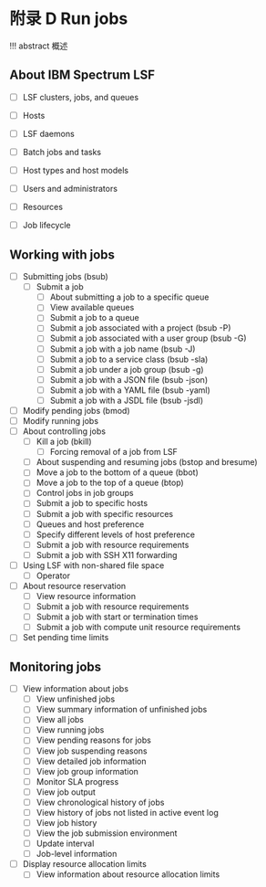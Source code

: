 # 附录 D Run jobs

!!! abstract 
    概述
    

## About IBM Spectrum LSF
- [ ] LSF clusters, jobs, and queues
- [ ] Hosts
- [ ] LSF daemons
- [ ] Batch jobs and tasks
- [ ] Host types and host models
- [ ] Users and administrators
- [ ] Resources
- [ ] Job lifecycle


## Working with jobs
- [ ] Submitting jobs (bsub)
    - [ ] Submit a job
        - [ ] About submitting a job to a specific queue
        - [ ] View available queues
        - [ ] Submit a job to a queue
        - [ ] Submit a job associated with a project (bsub -P)
        - [ ] Submit a job associated with a user group (bsub -G)
        - [ ] Submit a job with a job name (bsub -J)
        - [ ] Submit a job to a service class (bsub -sla)
        - [ ] Submit a job under a job group (bsub -g)
        - [ ] Submit a job with a JSON file (bsub -json)
        - [ ] Submit a job with a YAML file (bsub -yaml)
        - [ ] Submit a job with a JSDL file (bsub -jsdl)
- [ ] Modify pending jobs (bmod)
- [ ] Modify running jobs
- [ ] About controlling jobs
    - [ ] Kill a job (bkill)
        - [ ] Forcing removal of a job from LSF
    - [ ] About suspending and resuming jobs (bstop and bresume)
    - [ ] Move a job to the bottom of a queue (bbot)
    - [ ] Move a job to the top of a queue (btop)
    - [ ] Control jobs in job groups
    - [ ] Submit a job to specific hosts
    - [ ] Submit a job with specific resources
    - [ ] Queues and host preference
    - [ ] Specify different levels of host preference
    - [ ] Submit a job with resource requirements
    - [ ] Submit a job with SSH X11 forwarding
- [ ] Using LSF with non-shared file space
    - [ ] Operator
- [ ] About resource reservation
    - [ ] View resource information
    - [ ] Submit a job with resource requirements
    - [ ] Submit a job with start or termination times
    - [ ] Submit a job with compute unit resource requirements
- [ ] Set pending time limits

## Monitoring jobs
- [ ] View information about jobs
    - [ ] View unfinished jobs
    - [ ] View summary information of unfinished jobs
    - [ ] View all jobs
    - [ ] View running jobs
    - [ ] View pending reasons for jobs
    - [ ] View job suspending reasons
    - [ ] View detailed job information
    - [ ] View job group information
    - [ ] Monitor SLA progress
    - [ ] View job output
    - [ ] View chronological history of jobs
    - [ ] View history of jobs not listed in active event log
    - [ ] View job history
    - [ ] View the job submission environment
    - [ ] Update interval
    - [ ] Job-level information
- [ ] Display resource allocation limits
    - [ ] View information about resource allocation limits
